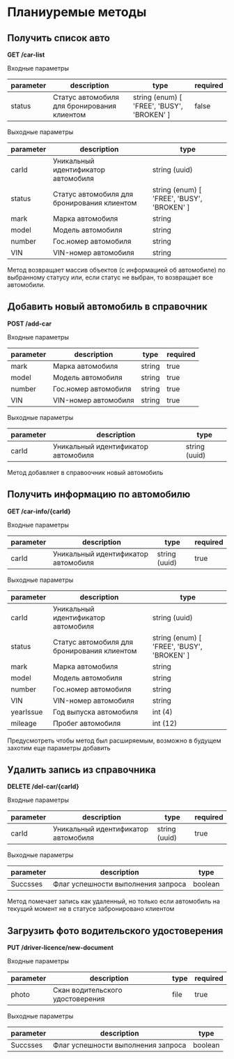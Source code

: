 # Планиуремые методы

## Получить список авто
**GET /car-list**

Входные параметры

| parameter | description                                | type                                      | required | 
|-----------|--------------------------------------------|-------------------------------------------|----------|
| status    |Статус автомобиля для бронирования клиентом | string (enum) [ 'FREE', 'BUSY', 'BROKEN' ]| false    |

Выходные параметры

| parameter | description                                 | type                                      | 
|-----------|---------------------------------------------|-------------------------------------------|
| carId     | Уникальный идентификатор автомобиля         | string (uuid)                             |
| status    | Статус автомобиля для бронирования клиентом | string (enum) [ 'FREE', 'BUSY', 'BROKEN' ]| 
| mark      | Марка автомобиля                            | string                                    |      
| model     | Модель автомобиля                           | string                                    |
| number    | Гос.номер автомобиля                        | string                                    |
| VIN       | VIN-номер автомобиля                        | string                                    |

Метод возвращает массив объектов (с информацией об автомобиле) по выбранному статусу или, если статус не выбран, то возвращает все автомобили. 

## Добавить новый автомобиль в справочник
**POST /add-car**

Входные параметры

| parameter | description          | type    | required |
|-----------|----------------------|---------|----------|
| mark      | Марка автомобиля     | string  | true     |    
| model     | Модель автомобиля    | string  | true     |
| number    | Гос.номер автомобиля | string  | true     |
| VIN       | VIN-номер автомобиля | string  | true     |

Выходные параметры

| parameter | description                         | type          | 
|-----------|-------------------------------------|---------------|
| carId     | Уникальный идентификатор автомобиля | string (uuid) |

Метод добавляет в справоочник новый автомобиль

## Получить информацию по автомобилю
**GET /car-info/{carId}**

Входные параметры

| parameter | description                         | type          | required | 
|-----------|-------------------------------------|---------------|----------|
| carId     | Уникальный идентификатор автомобиля | string (uuid) | true     |

Выходные параметры

| parameter | description                                 | type                                      | 
|-----------|---------------------------------------------|-------------------------------------------|
| carId     | Уникальный идентификатор автомобиля         | string (uuid)                             |
| status    | Статус автомобиля для бронирования клиентом | string (enum) [ 'FREE', 'BUSY', 'BROKEN' ]| 
| mark      | Марка автомобиля                            | string                                    |      
| model     | Модель автомобиля                           | string                                    |
| number    | Гос.номер автомобиля                        | string                                    |
| VIN       | VIN-номер автомобиля                        | string                                    |
| yearIssue | Год выпуска автомобиля                      | int (4)                                   |
| mileage   | Пробег автомобиля                           | int (12)                                  |

Предусмотреть чтобы метод был расширяемым, возможно в будущем захотим еще параметры добавить

## Удалить запись из справочника
**DELETE /del-car/{carId}**

Входные параметры

| parameter | description                         | type          | required | 
|-----------|-------------------------------------|---------------|----------|
| carId     | Уникальный идентификатор автомобиля | string (uuid) | true     |

Выходные параметры

| parameter | description                        | type    | 
|-----------|------------------------------------|---------|
| Succsses  | Флаг успешности выполнения запроса | boolean |

Метод помечает запись как удаленный, но только если автомобиль на текущий момент не в статусе забронировано клиентом

## Загрузить фото водительского удостоверения
**PUT /driver-licence/new-document**

Входные параметры

| parameter | description                      | type  | required | 
|-----------|----------------------------------|-------|----------|
| photo     | Скан водительского удостоверения | file  | true     |

Выходные параметры

| parameter | description                        | type    | 
|-----------|------------------------------------|---------|
| Succsses  | Флаг успешности выполнения запроса | boolean |
